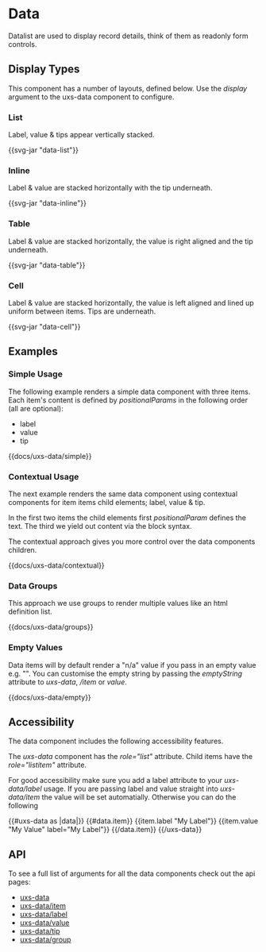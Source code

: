 # Data

Datalist are used to display record details, think of them as readonly form controls.

## Display Types

This component has a number of layouts, defined below. Use the _display_ argument to the uxs-data component to configure.

### List

Label, value & tips appear vertically stacked.

{{svg-jar "data-list"}}

### Inline

Label & value are stacked horizontally with the tip underneath.

{{svg-jar "data-inline"}}

### Table

Label & value are stacked horizontally, the value is right aligned and the tip underneath.

{{svg-jar "data-table"}}

### Cell

Label & value are stacked horizontally, the value is left aligned and lined up uniform between items. Tips are underneath.

{{svg-jar "data-cell"}}

## Examples

### Simple Usage

The following example renders a simple data component with three items. Each item's content is defined by _positionalParams_ in the following order (all are optional):

-   label
-   value
-   tip

{{docs/uxs-data/simple}}

### Contextual Usage

The next example renders the same data component using contextual components for item items child elements; label, value & tip.

In the first two items the child elements first _positionalParam_ defines the text. The third we yield out content via the block syntax.

The contextual approach gives you more control over the data components children.

{{docs/uxs-data/contextual}}

### Data Groups

This approach we use groups to render multiple values like an html definition list.

{{docs/uxs-data/groups}}

### Empty Values

Data items will by default render a "n/a" value if you pass in an empty value e.g. "". You can customise the empty string by passing the _emptyString_ attribute to _uxs-data_, _/item_ or _value_.

{{docs/uxs-data/empty}}

## Accessibility

The data component includes the following accessibility features.

The _uxs-data_ component has the _role="list"_ attribute. Child items have the _role="listitem"_ attribute.

For good accessibility make sure you add a label attribute to your _uxs-data/label_ usage. If you are passing label and value straight into _uxs-data/item_ the value will be set automatially. Otherwise you can do the following

  {{#uxs-data as |data|}}
    {{#data.item}}
      {{item.label "My Label"}}
      {{item.value "My Value" label="My Label"}}
    {{/data.item}}
  {{/uxs-data}}

## API

To see a full list of arguments for all the data components check out the api pages:

-   [uxs-data](../api/components/uxs-data)
-   [uxs-data/item](../api/components/uxs-data/item)
-   [uxs-data/label](../api/components/uxs-data/label)
-   [uxs-data/value](../api/components/uxs-data/value)
-   [uxs-data/tip](../api/components/uxs-data/tip)
-   [uxs-data/group](../api/components/uxs-data/group)
